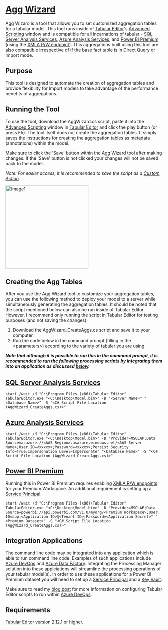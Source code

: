 # [Agg Wizard](https://www.elegantbi.com/post/aggwizard "Agg Wizard")

Agg Wizard is a tool that allows you to set customized aggregation tables for a tabular model. This tool runs inside of [Tabular Editor](https://tabulareditor.com/ "Tabular Editor")'s  [Advanced Scripting](https://docs.tabulareditor.com/Advanced-Scripting.html "Advanced Scripting") window and is compatible for all incarnations of tabular - [SQL Server Analysis Services](https://docs.microsoft.com/analysis-services/ssas-overview?view=asallproducts-allversions "SQL Server Analysis Services"), [Azure Analysis Services](https://azure.microsoft.com/services/analysis-services/ "Azure Analysis Services"), and [Power BI Premium](https://powerbi.microsoft.com/power-bi-premium/ "Power BI Premium") (using the [XMLA R/W
endpoint](https://docs.microsoft.com/power-bi/admin/service-premium-connect-tools "XMLA R/W Endpoint")). This aggregations built using this tool are also compatible irrespective of if the base fact table is in Direct Query or Import mode.

## Purpose

This tool is designed to automate the creation of aggregation tables and provide flexibility for Import models to take advantage of the performance benefits of aggregations.

## Running the Tool

To use the tool, download the AggWizard.cs script, paste it into the [Advanced Scripting](https://docs.tabulareditor.com/Advanced-Scripting.html "Advanced Scripting") window in [Tabular Editor](https://tabulareditor.com/ "Tabular Editor") and click the play button (or press F5).  The tool itself does not create the aggregation tables. It simply saves the instructions for creating the aggregation tables as metadata (annotations) within the model.

Make sure to click the 'Save' button within the Agg Wizard tool after making changes. If the 'Save' button is not clicked your changes will not be saved back to the model.

*Note: For easier access, it is recommended to save the script as a [Custom Action](https://docs.tabulareditor.com/Custom-Actions.html "Custom Action").*

<img width="265" img length = "400" alt="Image1" src="https://user-images.githubusercontent.com/29556918/119328097-6ae88a00-bc8c-11eb-99d3-725e730cdaf7.png">

## Creating the Agg Tables

After you use the Agg Wizard tool to customize your aggregation tables, you can use the following method to deploy your model to a server while simultaneously generating the aggregation tables. It should be noted that the script mentioned below can also be run inside of Tabular Editor. However, I recommend only running the script in Tabular Editor for testing purposes (and not saving the changes).

1. Download the AggWizard_CreateAggs.cs script and save it to your computer.
2. Run the code below in the command prompt (filling in the \<parameters\>) according to the variety of tabular you are using.
    
***Note that although it is possible to run this in the command prompt, it is recommended to run the following processing scripts by integrating them into an application as discussed [below](https://github.com/m-kovalsky/ProcessingManager#integration-applications "Integration Applications").***

## [SQL Server Analysis Services](https://docs.microsoft.com/analysis-services/ssas-overview?view=asallproducts-allversions "SQL Server Analysis Services")

    start /wait /d "C:\Program Files (x86)\Tabular Editor" TabularEditor.exe "<C:\Desktop\Model.bim>" -D "<Server Name>" "<Database Name>" -S "<C# Script File Location (AggWizard_CreateAggs.cs)>"

## [Azure Analysis Services](https://azure.microsoft.com/services/analysis-services/ "Azure Analysis Services")

    start /wait /d "C:\Program Files (x86)\Tabular Editor" TabularEditor.exe "<C:\Desktop\Model.bim>" -D "Provider=MSOLAP;Data Source=asazure://<AAS Region>.asazure.windows.net/<AAS Server Name>;User ID=<xxxxx>;Password=<xxxxx>;Persist Security Info=True;Impersonation Level=Impersonate" "<Database Name>" -S "<C# Script File Location (AggWizard_CreateAggs.cs)>"

## [Power BI Premium](https://powerbi.microsoft.com/power-bi-premium/ "Power BI Premium")

Running this in Power BI Premium requires enabling [XMLA R/W endpoints](https://docs.microsoft.com/power-bi/admin/service-premium-connect-tools "XMLA R/W Endpoints") for your Premium Workspace. An additional requirement is setting up a [Service Principal](https://tabulareditor.com/2020/06/02/PBI-SP-Access.html "Setting up a Service Principal").

    start /wait /d "C:\Program Files (x86)\Tabular Editor" TabularEditor.exe "<C:\Desktop\Model.bim>" -D "Provider=MSOLAP;Data Source=powerbi://api.powerbi.com/v1.0/myorg/<Premium Workspace>;User ID=app:<Application ID>@<Tenant ID>;Password=<Application Secret>" "<Premium Dataset>" -S "<C# Script File Location (AggWizard_CreateAggs.cs)>" 

## Integration Applications

The command line code may be integrated into any application which is able to run command line code. Examples of such applications include [Azure DevOps](https://azure.microsoft.com/services/devops/ "Azure DevOps") and [Azure Data Factory](https://azure.microsoft.com/services/data-factory/ "Azure Data Factory"). Integrating the Processing Manager solution into these applciations will streamline the processing operations of your tabular model(s). In order to use these applications for a Power BI Premium dataset you will need to set up a [Service Principal](https://tabulareditor.com/2020/06/02/PBI-SP-Access.html "Service Principal") and a [Key Vault](https://azure.microsoft.com/services/key-vault/ "Azure Key Vault"). 

Make sure to read my [blog post](https://www.elegantbi.com/post/processingmanager "Processing Manager") for more information on configuring Tabular Editor scripts to run within [Azure DevOps](https://azure.microsoft.com/services/devops/ "Azure DevOps"). 

## Requirements

[Tabular Editor](https://tabulareditor.com/ "Tabular Editor") version 2.12.1 or higher.

